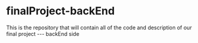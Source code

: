 # finalProject-backEnd
This is the repository that will contain all of the code and description of our final project --- backEnd side
